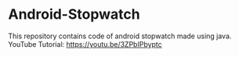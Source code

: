 # Android-Stopwatch
This repository contains code of android stopwatch made using java.
YouTube Tutorial: https://youtu.be/3ZPbIPbyptc


